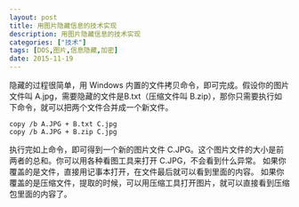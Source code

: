 ```yaml
---
layout: post
title: 用图片隐藏信息的技术实现
description: 用图片隐藏信息的技术实现
categories: ["技术"]
tags: [DOS,图片,信息隐藏,加密]
date: 2015-11-19
---
```


隐藏的过程很简单，用 Windows 内置的文件拷贝命令，即可完成。假设你的图片文件叫 A.jpg，需要隐藏的文件是B.txt（压缩文件叫 B.zip），那你只需要执行如下命令，就可以把两个文件合并成一个新文件。

    copy /b A.JPG + B.txt C.jpg
    copy /b A.JPG + B.zip C.jpg

执行完如上命令，即可得到一个新的图片文件 C.JPG。这个图片文件的大小是前两者的总和。你可以用各种看图工具来打开 C.JPG，不会看到什么异常。
如果你覆盖的是文件，直接用记事本打开，在文件最后就可以看到里面的内容。
如果你覆盖的是压缩文件，提取的时候，可以用压缩工具打开图片，就可以直接看到压缩包里面的内容了。





